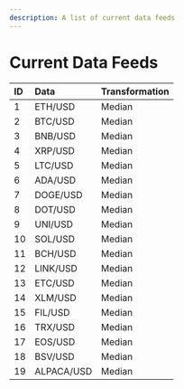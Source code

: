 ```yaml
---
description: A list of current data feeds
---
```


# Current Data Feeds

| ID | Data | Transformation |
| :--- | :--- | :--- |
| 1 | ETH/USD | Median |
| 2 | BTC/USD | Median |
| 3 | BNB/USD | Median |
| 4 | XRP/USD | Median |
| 5 | LTC/USD | Median |
| 6 | ADA/USD | Median |
| 7 | DOGE/USD | Median |
| 8 | DOT/USD | Median |
| 9 | UNI/USD | Median |
| 10 | SOL/USD | Median |
| 11 | BCH/USD | Median |
| 12 | LINK/USD | Median |
| 13 | ETC/USD | Median |
| 14 | XLM/USD | Median |
| 15 | FIL/USD | Median |
| 16 | TRX/USD | Median |
| 17 | EOS/USD | Median |
| 18 | BSV/USD | Median |
| 19 | ALPACA/USD | Median |



